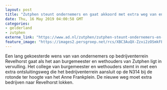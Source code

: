 ```yaml
---
layout: post
title: "Zutphen steunt ondernemers en gaat akkoord met extra weg van en naar bedrijventerrein Revelhorst"
date: Thu, 16 May 2019 04:00:58 GMT
categories: 
- gelderland 
- zutphen 
externe_link: "https://www.ad.nl/zutphen/zutphen-steunt-ondernemers-en-gaat-akkoord-met-extra-weg-van-en-naar-bedrijventerrein-revelhorst~a6bbdf88/"
feature_image: "https://images2.persgroep.net/rcs/XBC3AuQX-Zzxi2zOSmkFE7T3GEo/diocontent/144644447/_fitwidth/400/?appId=21791a8992982cd8da851550a453bd7f&quality=0.7"
---
```


Een lang gekoesterde wens van van ondernemers op bedrijventerrein Revelhorst gaat als het aan burgemeester en wethouders van Zutphen ligt in vervulling. Het college van burgemeester en wethouders stemt in met een extra ontsluitingsweg die het bedrijventerrein aansluit op de N314 bij de rotonde ter hoogte van het Anne Frankplein. De nieuwe weg moet extra bedrijven naar Revelhorst lokken.
